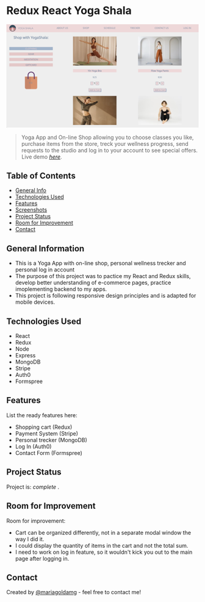 # Redux React Yoga Shala
![cover](/yogaCover.png)
> Yoga App and On-line Shop allowing you to choose classes you like, purchase items from the store, treck your wellness progress, send requests to the studio and log in to your account to see special offers.
> Live demo [_here_](https://yogashala-mernstack-mariamelnikova.netlify.app/). 

## Table of Contents
* [General Info](#general-information)
* [Technologies Used](#technologies-used)
* [Features](#features)
* [Screenshots](#screenshots)
* [Project Status](#project-status)
* [Room for Improvement](#room-for-improvement)
* [Contact](#contact)



## General Information
- This is a Yoga App with on-line shop, personal wellness trecker and personal log in account 
- The purpose of this project was to pactice my React and Redux skills, develop better understanding of e-commerce pages, practice imoplementing backend to my apps.
- This project is following responsive design principles and is adapted for mobile devices.


## Technologies Used
- React
- Redux
- Node
- Express
- MongoDB
- Stripe
- Auth0
- Formspree



## Features
List the ready features here:
- Shopping cart (Redux)
- Payment System (Stripe)
- Personal trecker (MongoDB)
- Log In (Auth0)
- Contact Form (Formspree)

## Project Status
Project is: _complete_ . 


## Room for Improvement

Room for improvement:
- Cart can be organized differently, not in a separate modal window the way I did it.
- I could display the quantity of items in the cart and not the total sum.
- I need to work on log in feature, so it wouldn't kick you out to the main page after logging in.




## Contact
Created by [@mariagoldamg](https://github.com/mariagoldamg) - feel free to contact me!

